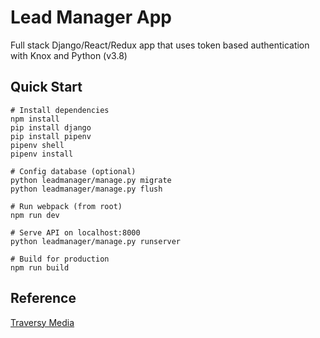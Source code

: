 # Lead Manager App

Full stack Django/React/Redux app that uses token based authentication with Knox and Python (v3.8)

## Quick Start

````
# Install dependencies
npm install
pip install django
pip install pipenv
pipenv shell
pipenv install

# Config database (optional)
python leadmanager/manage.py migrate
python leadmanager/manage.py flush

# Run webpack (from root)
npm run dev

# Serve API on localhost:8000
python leadmanager/manage.py runserver

# Build for production
npm run build
````

## Reference

[Traversy Media](https://www.youtube.com/watch?v=Uyei2iDA4Hs&list=PLillGF-RfqbbRA-CIUxlxkUpbq0IFkX60)
